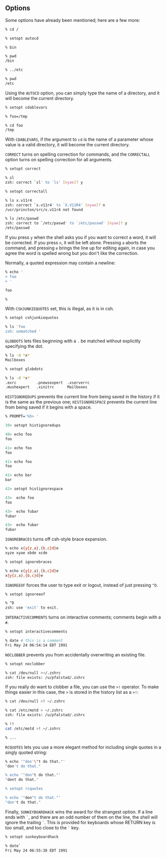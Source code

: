 ## Options

Some options have already been mentioned; here are a few more:

```bash
% cd /

% setopt autocd

% bin

% pwd
/bin

% ../etc

% pwd
/etc
```

Using the `AUTOCD` option, you can simply type the name of a directory, and it
will become the current directory.

```bash
% setopt cdablevars

% foo=/tmp

% cd foo
/tmp
```

With `CDABLEVARS`, if the argument to `cd` is the name of a parameter whose
value is a valid directory, it will become the current directory.

`CORRECT` turns on spelling correction for commands, and the `CORRECTALL` option
turns on spelling correction for all arguments.

```bash
% setopt correct

% sl
zsh: correct `sl' to `ls' [nyae]? y

% setopt correctall

% ls x.v11r4
zsh: correct `x.v11r4' to `X.V11R4' [nyae]? n
/usr/princton/src/x.v11r4 not found

% ls /etc/paswd
zsh: correct to `/etc/paswd' to `/etc/passwd' [nyae]? y
/etc/passwd
```

If you press `y` when the shell asks you if you want to correct a word, it will
be corrected. If you press `n`, it will be left alone. Pressing `a` aborts the
command, and pressing `e` brings the line up for editing again, in case you
agree the word is spelled wrong but you don't like the correction.

Normally, a quoted expression may contain a newline:

```bash
% echo '
> foo
> '

foo

%
```

With `CSHJUNKIEQUOTES` set, this is illegal, as it is in csh.

```bash
% setopt cshjunkiequotes

% ls 'foo
zsh: unmatched '
```

`GLOBDOTS` lets files beginning with a `.` be matched without explicitly
specifying the dot.

```bash
% ls -d *x*
Mailboxes

% setopt globdots

% ls -d *x*
.exrc         .pnewsexpert  .xserverrc
.mushexpert   .xinitrc      Mailboxes
```

`HISTIGNOREDUPS` prevents the current line from being saved in the history if it
is the same as the previous one; `HISTIGNORESPACE` prevents the current line
from being saved if it begins with a space.

```bash
% PROMPT='%h> '

39> setopt histignoredups

40> echo foo
foo

41> echo foo
foo

41> echo foo
foo

41> echo bar
bar

42> setopt histignorespace

43>  echo foo
foo

43>  echo fubar
fubar

43>  echo fubar
fubar
```

`IGNOREBRACES` turns off csh-style brace expansion.

```bash
% echo x{y{z,a},{b,c}d}e
xyze xyae xbde xcde

% setopt ignorebraces

% echo x{y{z,a},{b,c}d}e
x{y{z,a},{b,c}d}e
```

`IGNOREEOF` forces the user to type exit or logout, instead of just pressing
`^D`.

```bash
% setopt ignoreeof

% ^D
zsh: use 'exit' to exit.
```

`INTERACTIVECOMMENTS` turns on interactive comments; comments begin with a `#`.

```bash
% setopt interactivecomments

% date # this is a comment
Fri May 24 06:54:14 EDT 1991
```

`NOCLOBBER` prevents you from accidentally overwriting an existing file.

```bash
% setopt noclobber

% cat /dev/null >~/.zshrc
zsh: file exists: /u/pfalstad/.zshrc
```

If you really do want to clobber a file, you can use the `>!` operator. To make
things easier in this case, the `>` is stored in the history list as a `>!`:

```bash
% cat /dev/null >! ~/.zshrc

% cat /etc/motd > ~/.zshrc
zsh: file exists: /u/pfalstad/.zshrc

% !!
cat /etc/motd >! ~/.zshrc

% ...
```

`RCQUOTES` lets you use a more elegant method for including single quotes in a
singly quoted string:

```bash
% echo '"don'\"t do that."'
"don't do that."

% echo '"don"t do that."'
"dont do that."

% setopt rcquotes

% echo '"don"t do that."'
"don't do that."
```

Finally, `SUNKEYBOARDHACK` wins the award for the strangest option. If a line
ends with `` ` ``, and there are an odd number of them on the line, the shell
will ignore the trailing `` ` ``. This is provided for keyboards whose RETURN
key is too small, and too close to the `` ` `` key.

```bash
% setopt sunkeyboardhack

% date`
Fri May 24 06:55:38 EDT 1991
```
